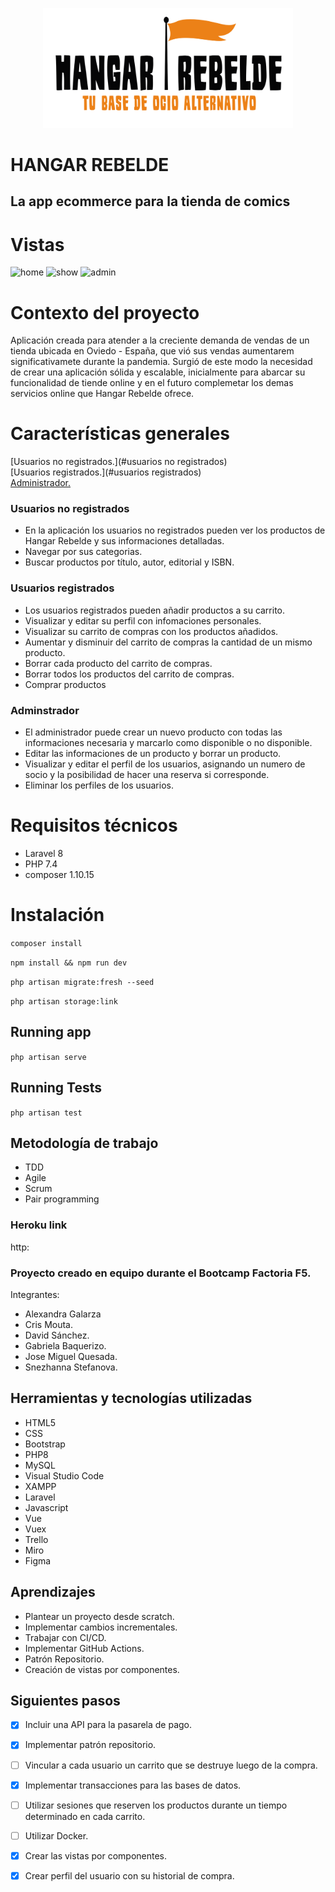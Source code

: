 <p align="center"><img src="public/img/logo.png" width="400"></p>

# HANGAR REBELDE

## La app ecommerce para la tienda de comics

# Vistas

![home](https://user-images.githubusercontent.com/82060703/134808302-c93d090b-8efc-4448-b9ef-723e2c12f836.png)
![show](https://user-images.githubusercontent.com/82060703/134808389-f85eb1a1-a9bd-4539-abef-78d29f4d17dc.png)
![admin](https://user-images.githubusercontent.com/82060703/134808394-585e301c-d9f8-4edf-acf1-aca70198cbb7.png)

# Contexto del proyecto
Aplicación creada para atender a la creciente demanda de vendas de un tienda ubicada en Oviedo - España, que vió sus vendas aumentarem significativamete durante la pandemia. 
Surgió de este modo la necesidad de crear una aplicación sólida y escalable, inicialmente para abarcar su funcionalidad de tiende online y en el futuro complemetar los demas  servicios online que Hangar Rebelde ofrece.

# Características generales

[Usuarios no registrados.](#usuarios no registrados)  
[Usuarios registrados.](#usuarios registrados)  
[Administrador.](#adminstrador)

### Usuarios no registrados

-   En la aplicación los usuarios no registrados pueden ver los productos de Hangar Rebelde y sus informaciones detalladas.
-   Navegar por sus categorias.
-   Buscar productos por título, autor, editorial y ISBN.

### Usuarios registrados

-   Los usuarios registrados pueden añadir productos a su carrito.
-   Visualizar y editar su perfil con infomaciones personales.
-   Visualizar su carrito de compras con los productos añadidos.
-   Aumentar y disminuir del carrito de compras la cantidad de un mismo producto.
-   Borrar cada producto del carrito de compras.
-   Borrar todos los productos del carrito de compras.
-   Comprar productos

### Adminstrador

-   El administrador puede crear un nuevo producto con todas las informaciones necesaria y marcarlo como disponible o no disponible.
-   Editar las informaciones de un producto y borrar un producto.
-   Visualizar y editar el perfil de los usuarios, asignando un numero de socio y la posibilidad de hacer una reserva si corresponde.
-   Eliminar los perfiles de los usuarios.

# Requisitos técnicos

-   Laravel 8
-   PHP 7.4
-   composer 1.10.15

# Instalación

`composer install`

`npm install && npm run dev`

`php artisan migrate:fresh --seed`

`php artisan storage:link`

## Running app

`php artisan serve`

## Running Tests

`php artisan test`

## Metodología de trabajo

-   TDD
-   Agile
-   Scrum
-   Pair programming

### Heroku link

http:

### Proyecto creado en equipo durante el Bootcamp Factoria F5.

Integrantes:

-   Alexandra Galarza
-   Cris Mouta.
-   David Sánchez.
-   Gabriela Baquerizo.
-   Jose Miguel Quesada.
-   Snezhanna Stefanova.

## Herramientas y tecnologías utilizadas
- HTML5
- CSS
- Bootstrap
- PHP8
- MySQL
- Visual Studio Code
- XAMPP
- Laravel
- Javascript
- Vue
- Vuex
- Trello
- Miro
- Figma

## Aprendizajes

-   Plantear un proyecto desde scratch.
-   Implementar cambios incrementales.
-   Trabajar con CI/CD.
-   Implementar GitHub Actions.
-   Patrón Repositorio.
-   Creación de vistas por componentes.

## Siguientes pasos

- [x] Incluir una API para la pasarela de pago.
- [x] Implementar patrón repositorio.
- [ ] Vincular a cada usuario un carrito que se destruye luego de la compra.
- [x] Implementar transacciones para las bases de datos.
- [ ] Utilizar sesiones que reserven los productos durante un tiempo determinado en cada carrito.
- [ ] Utilizar Docker.
- [x] Crear las vistas por componentes.
- [x] Crear perfil del usuario con su historial de compra.


